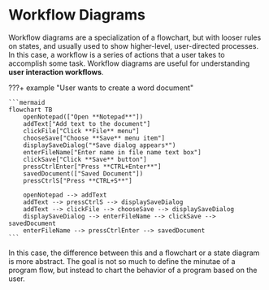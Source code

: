 # Workflow Diagrams

Workflow diagrams are a specialization of a flowchart, but with looser rules on states, and usually used to show 
higher-level, user-directed processes. In this case, a workflow is a series of actions that a user takes to accomplish 
some task. Workflow diagrams are useful for understanding **user interaction workflows**.

???+ example "User wants to create a word document"

    ```mermaid
    flowchart TB
        openNotepad(["Open **Notepad**"])
        addText["Add text to the document"]
        clickFile["Click **File** menu"]
        chooseSave["Choose **Save** menu item"]
        displaySaveDialog("*Save dialog appears*")
        enterFileName["Enter name in file name text box"]
        clickSave["Click **Save** button"]
        pressCtrlEnter["Press **CTRL+Enter**"]
        savedDocument(["Saved Document"])
        pressCtrlS["Press **CTRL+S**"]

        openNotepad --> addText
        addText --> pressCtrlS --> displaySaveDialog
        addText --> clickFile --> chooseSave --> displaySaveDialog
        displaySaveDialog --> enterFileName --> clickSave --> savedDocument
        enterFileName --> pressCtrlEnter --> savedDocument
    ```

In this case, the difference between this and a flowchart or a state diagram is more abstract. The goal is not so much
to define the minutae of a program flow, but instead to chart the behavior of a program based on the user.
